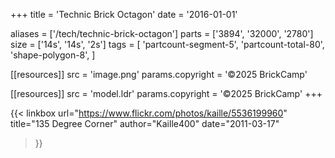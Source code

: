 +++
title = 'Technic Brick Octagon'
date  = '2016-01-01'

aliases = ['/tech/technic-brick-octagon']
parts = ['3894', '32000', '2780']
size  = ['14s', '14s', '2s']
tags  = [
  'partcount-segment-5',
  'partcount-total-80',
  'shape-polygon-8',
]

[[resources]]
src              = 'image.png'
params.copyright = '©2025 BrickCamp'

[[resources]]
src              = 'model.ldr'
params.copyright = '©2025 BrickCamp'
+++

{{< linkbox
    url="https://www.flickr.com/photos/kaille/5536199960"
    title="135 Degree Corner"
    author="Kaille400"
    date="2011-03-17"
>}}
